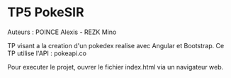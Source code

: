# TP5 PokeSIR #

Auteurs : POINCE Alexis - REZK Mino

TP visant a la creation d'un pokedex realise avec Angular et Bootstrap.
Ce TP utilise l'API : pokeapi.co

Pour executer le projet, ouvrer le fichier index.html via un navigateur web.
